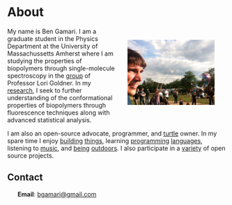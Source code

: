 # About

<div style="float: right; padding: 2em;">
  <img src="/media/ben-in-berlin.jpeg" style="width: 200px;"/>
</div>

My name is Ben Gamari. I am a graduate student in the Physics
Department at the University of Massachussetts Amherst where
I am studying the properties of biopolymers through
single-molecule spectroscopy in
the [group](http://goldnerlab.physics.umass.edu/wiki/)
of Professor Lori Goldner. In my [research](/research.html), I seek to further
understanding of the conformational properties of biopolymers
through fluorescence techniques along with advanced statistical
analysis.
    
I am also an open-source advocate, programmer, and
[turtle](/media/t-eating-bone.jpeg) owner. In my spare time I enjoy
[building](http://www.publiclab.org/wiki/riffle)
[things](http://www.reprap.org/),
learning [programming](http://www.haskell.org/)
[languages](http://www.rust-lang.org/), listening to
[music](http://www.gatheringofthevibes.com/), and
[being](http://en.wikipedia.org/wiki/Metacomet-Monadnock_Trail)
[outdoors](http://en.wikipedia.org/wiki/Mount_Washington_\(New_Hampshire\)). I
also participate in a [variety](http://www.github.com/bgamari) of open
source projects.

## Contact

<ul>
  <li style="list-style-type: none;"><b>Email</b>: <a href="mailto:bgamari@gmail.com">bgamari@gmail.com</a></li>
</ul>

